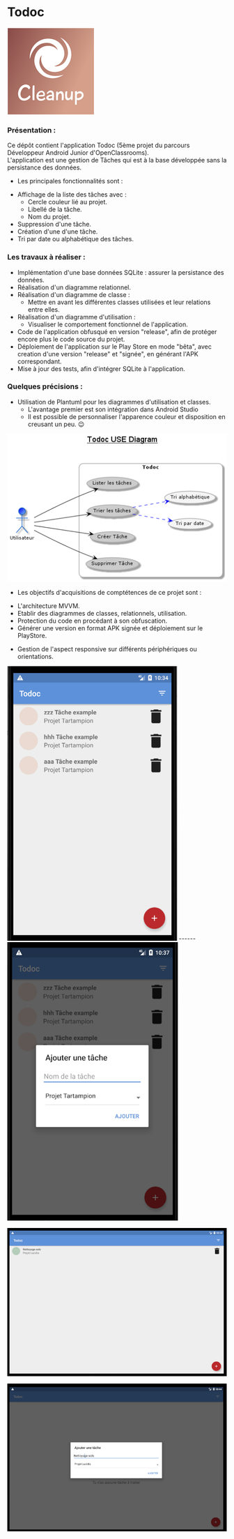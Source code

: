#  Todoc

![Logo](img/Logo-Cleanup.png)

### Présentation :
Ce dépôt contient l'application Todoc (5ème projet du parcours Développeur Android Junior d'OpenClassrooms).   
L'application est une gestion de Tâches qui est à la base développée sans la persistance des données.
* Les principales fonctionnalités sont :
 - Affichage de la liste des tâches avec :  
    - Cercle couleur lié au projet.
    - Libellé de la tâche.
    - Nom du projet.
 - Suppression d'une tâche.
 - Création d'une d'une tâche.
 - Tri par date ou alphabétique des tâches.

### Les travaux à réaliser :  
* Implémentation d'une base données SQLite : assurer la persistance des données.
* Réalisation d'un diagramme relationnel.
* Réalisation d'un diagramme de classe :
  - Mettre en avant les différentes classes utilisées et leur relations entre elles.
* Réalisation d'un diagramme d'utilisation :   
  - Visualiser le comportement fonctionnel de l'application.
* Code de l'application obfusqué en version "release", afin de protéger encore plus le code source du projet.
* Déploiement de l'application sur le Play Store en mode "bêta", avec creation d'une version "release" et "signée", en générant l'APK correspondant.
* Mise à jour des tests, afin d'intégrer SQLite à l'application.


### Quelques précisions :
* Utilisation de Plantuml pour les diagrammes d'utilisation et classes.
  - L'avantage premier est son intégration dans Android Studio
  - Il est possible de personnaliser l'apparence couleur et disposition en creusant un peu. :wink:

![Screenshoot_Github_Use_Diagram](diagram/Use_Diagram.png)  

* Les objectifs d'acquisitions de comptétences de ce projet sont :
 - L'architecture MVVM.
 - Etablir des diagrammes de classes, relationnels, utilisation.
 - Protection du code en procédant à son obfuscation.
 - Générer une version en format APK signée et déploiement sur le PlayStore.


* Gestion de l'aspect responsive sur différents périphériques ou orientations.

![Screenshot_Github](img/Todoc-Liste.png) ------ ![Screenshot_Github](img/Todoc-Add-Task.png)

 ![Screenshot_Github](img/Todoc-Liste-Landscape.png)

 ![Screenshot_Github](img/Todoc-Add-Task-Landscape.png)
